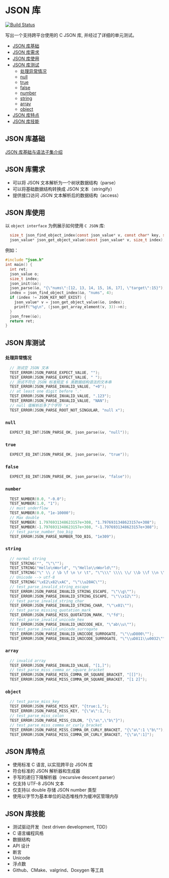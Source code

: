 <!--
 * @Author: taobo
 * @Date: 2020-11-29 14:23:33
 * @LastEditTime: 2020-12-04 14:43:47
-->
# JSON 库
[![Build Status](https://travis-ci.com/tryturned/JSON.svg?branch=master)](https://travis-ci.com/tryturned/JSON)  

写出一个支持跨平台使用的 C JSON 库, 并经过了详细的单元测试。  
* [JSON 库基础](#JSON-库基础)  
* [JSON 库需求](#JSON-库需求)
* [JSON 库使用](#JSON-库使用)
* [JSON 库测试](#JSON-库测试)
  * [处理异常情况](#处理异常情况)
  * [null](#null)
  * [true](#true)
  * [false](#false)
  * [number](#number)
  * [string](#string)
  * [array](#array)
  * [object](#object)
* [JSON 库特点](#JSON-库特点)
* [JSON 库技能](#JSON-库技能)
## JSON 库基础
[JSON 库基础与语法子集介绍](./JSON.md)
## JSON 库需求
- 可以将 JSON 文本解析为一个树状数据结构（parse）
- 可以将基础数据结构转换成 JSON 文本（stringify）
- 提供接口访问 JSON 文本解析后的数据结构（access）
## JSON 库使用
以 `object interface` 为例展示如何使用 `C JSON` 库:  
```c
  size_t json_find_object_index(const json_value* v, const char* key, size_t klen);
  json_value* json_get_object_value(const json_value* v, size_t index);
```
例如： 
```c
#include "json.h"
int main() {
  int ret;
  json_value o;
  size_t index;
  json_init(&o);
  json_parse(&o, "{\"nums\":[12, 13, 14, 15, 16, 17], \"target\":15}");
  index = json_find_object_index(&o, "nums", 4);
  if (index != JSON_KEY_NOT_EXIST) {
    json_value* v = json_get_object_value(&o, index);
    printf("%g\n", (json_get_array_element(v, 3))->n);
  }
  json_free(&o);
  return ret;
}
```
## JSON 库测试
### `处理异常情况`
```c
  // 测试空 JSON 文本
  TEST_ERROR(JSON_PARSE_EXPECT_VALUE, "");
  TEST_ERROR(JSON_PARSE_EXPECT_VALUE, " ");
  // 测试不符合 JSON 标准规定 6 类数据结构语法的文本串
  TEST_ERROR(JSON_PARSE_INVALID_VALUE, "+0");
  // at least one digit before '.' 
  TEST_ERROR(JSON_PARSE_INVALID_VALUE, ".123"); 
  TEST_ERROR(JSON_PARSE_INVALID_VALUE, "NAN");
  // null 值解析后多了个字符 'x'
  TEST_ERROR(JSON_PARSE_ROOT_NOT_SINGULAR, "null x");
```
### `null` 
```c
  EXPECT_EQ_INT(JSON_PARSE_OK, json_parse(&v, "null"));
```
### `true`
```c
  EXPECT_EQ_INT(JSON_PARSE_OK, json_parse(&v, "true"));
```
### `false`
```c
  EXPECT_EQ_INT(JSON_PARSE_OK, json_parse(&v, "false"));
```
### `number`
```c
  TEST_NUMBER(0.0, "-0.0");
  TEST_NUMBER(1.0, "1");
  // must underflow
  TEST_NUMBER(0.0, "1e-10000"); 
  // Max double
  TEST_NUMBER( 1.7976931348623157e+308, "1.7976931348623157e+308");
  TEST_NUMBER(-1.7976931348623157e+308, "-1.7976931348623157e+308");
  // test_parse_number_too_big
  TEST_ERROR(JSON_PARSE_NUMBER_TOO_BIG, "1e309");
```
### `string`
```c
  // normal string
  TEST_STRING("", "\"\"");
  TEST_STRING("Hello\nWorld", "\"Hello\\nWorld\"");
  TEST_STRING("\" \\ / \b \f \n \r \t", "\"\\\" \\\\ \\/ \\b \\f \\n \\r \\t\"");
  // Unicode --> utf-8
  TEST_STRING("\xE2\x82\xAC", "\"\\u20AC\""); 
  // test_parse_invalid_string_escape
  TEST_ERROR(JSON_PARSE_INVALID_STRING_ESCAPE, "\"\\g\"");
  TEST_ERROR(JSON_PARSE_INVALID_STRING_ESCAPE, "\"\\x12\"");
  // test_parse_invalid_string_char
  TEST_ERROR(JSON_PARSE_INVALID_STRING_CHAR, "\"\x01\"");
  // test_parse_missing_quotation_mark
  TEST_ERROR(JSON_PARSE_MISS_QUOTATION_MARK, "\"fd");
  // test_parse_invalid_unicode_hex
  TEST_ERROR(JSON_PARSE_INVALID_UNICODE_HEX, "\"ab\\u\"");
  // test_parse_invalid_unicode_surrogate
  TEST_ERROR(JSON_PARSE_INVALID_UNICODE_SURROGATE, "\"\\uD800\"");
  TEST_ERROR(JSON_PARSE_INVALID_UNICODE_SURROGATE, "\"\\uD811\\u0032\"");
```
### `array`
```c
  // invalid array
  TEST_ERROR(JSON_PARSE_INVALID_VALUE, "[1,]");
  // test_parse_miss_comma_or_square_bracket
  TEST_ERROR(JSON_PARSE_MISS_COMMA_OR_SQUARE_BRACKET, "[[]");
  TEST_ERROR(JSON_PARSE_MISS_COMMA_OR_SQUARE_BRACKET, "[1 2]");
```
### `object`
```c
  // test_parse_miss_key
  TEST_ERROR(JSON_PARSE_MISS_KEY, "{true:1,");
  TEST_ERROR(JSON_PARSE_MISS_KEY, "{\"a\":1,");
  // test_parse_miss_colon
  TEST_ERROR(JSON_PARSE_MISS_COLON, "{\"a\",\"b\"}");
  // test_parse_miss_comma_or_curly_bracket
  TEST_ERROR(JSON_PARSE_MISS_COMMA_OR_CURLY_BRACKET, "{\"a\":1 \"b\"");
  TEST_ERROR(JSON_PARSE_MISS_COMMA_OR_CURLY_BRACKET, "{\"a\":1]");
```

## JSON 库特点
- 使用标准 C 语言, 以实现跨平台 JSON 库
- 符合标准的 JSON 解析器和生成器
- 手写的递归下降解析器（recursive descent parser）
- 仅支持 UTF-8 JSON 文本
- 仅支持以 double 存储 JSON number 类型
- 使用以字节为基本单位的动态堆栈作为缓冲区管理内存
## JSON 库技能
- 测试驱动开发（test driven development, TDD）
- C 语言编程风格
- 数据结构
- API 设计
- 断言
- Unicode
- 浮点数
- Github、CMake、valgrind、Doxygen 等工具


